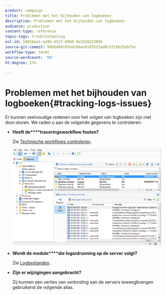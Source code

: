 ```yaml
---
product: campaign
title: Problemen met het bijhouden van logboeken
description: Problemen met het bijhouden van logboeken
audience: production
content-type: reference
topic-tags: troubleshooting
exl-id: 58656aa1-aa95-451f-80b8-9e2d28223056
source-git-commit: 98d646919fedc66ee9145522ad0c5f15b25dbf2e
workflow-type: tm+mt
source-wordcount: '69'
ht-degree: 13%

---
```


# Problemen met het bijhouden van logboeken{#tracking-logs-issues}

Er kunnen veelvoudige redenen voor het volgen van logboeken zijn niet door:sturen. We raden u aan de volgende gegevens te controleren:

* **Heeft de****traceringsworkflow fouten?**

   Zie [Technische workflows controleren](../../workflow/using/monitoring-technical-workflows.md).

   ![](assets/tracking_scheduled_task.png)

* **Wordt de module****die logardrunning op de server volgt?**

   Zie [Logbestanden](../../production/using/log-files.md).

* **Zijn er wijzigingen aangebracht?**

   Zij kunnen een verlies van verbinding aan de servers teweegbrengen gebruikend de volgende alias.

